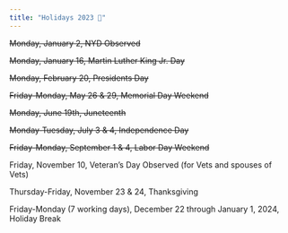 ```yaml
---
title: "Holidays 2023 📆"
---
```

~~Monday, January 2, NYD Observed~~

~~Monday, January 16, Martin Luther King Jr. Day~~

~~Monday, February 20, Presidents Day~~

~~Friday-Monday, May 26 & 29, Memorial Day Weekend~~

~~Monday, June 19th, Juneteenth~~

~~Monday-Tuesday, July 3 & 4, Independence Day~~

~~Friday-Monday, September 1 & 4, Labor Day Weekend~~

Friday, November 10, Veteran’s Day Observed (for Vets and spouses of Vets)

Thursday-Friday, November 23 & 24, Thanksgiving

Friday-Monday (7 working days), December 22 through January 1, 2024, Holiday Break